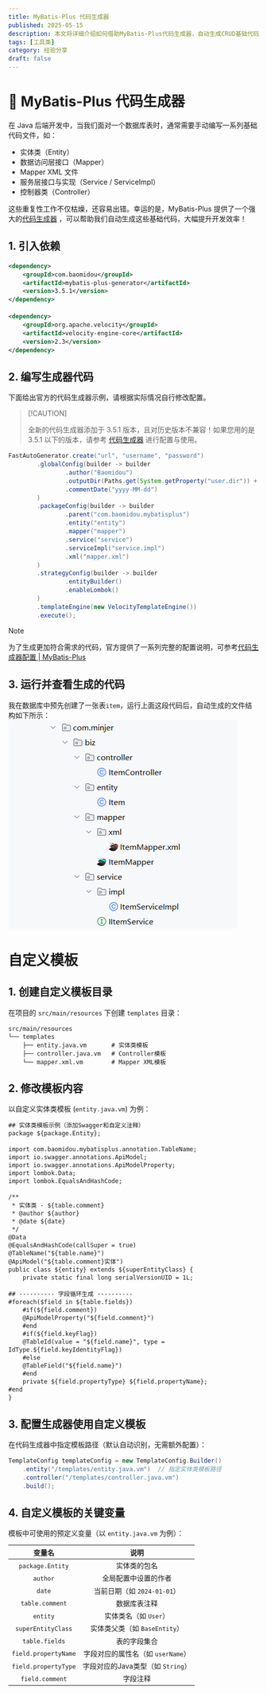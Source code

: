 ```yaml
---
title: MyBatis-Plus 代码生成器
published: 2025-05-15
description: 本文将详细介绍如何借助MyBatis-Plus代码生成器，自动生成CRUD基础代码
tags: [工具类]
category: 经验分享
draft: false
---
```


# 🧱 MyBatis-Plus 代码生成器

在 Java 后端开发中，当我们面对一个数据库表时，通常需要手动编写一系列基础代码文件，如：

- 实体类（Entity）
- 数据访问层接口（Mapper）
- Mapper XML 文件
- 服务层接口与实现（Service / ServiceImpl）
- 控制器类（Controller）

这些重复性工作不仅枯燥，还容易出错。幸运的是，MyBatis-Plus 提供了一个强大的[代码生成器](https://baomidou.com/guides/new-code-generator/) ，可以帮助我们自动生成这些基础代码，大幅提升开发效率！



## 1. 引入依赖

```xml
<dependency>
    <groupId>com.baomidou</groupId>
    <artifactId>mybatis-plus-generator</artifactId>
    <version>3.5.1</version>
</dependency>

<dependency>
    <groupId>org.apache.velocity</groupId>
    <artifactId>velocity-engine-core</artifactId>
    <version>2.3</version>
</dependency>
```



## 2. 编写生成器代码

下面给出官方的代码生成器示例，请根据实际情况自行修改配置。

>  [!CAUTION]
>
> 全新的代码生成器添加于 3.5.1 版本，且对历史版本不兼容！如果您用的是 3.5.1 以下的版本，请参考 [代码生成器](https://baomidou.com/guides/code-generator/) 进行配置与使用。

```java
FastAutoGenerator.create("url", "username", "password")
        .globalConfig(builder -> builder
                .author("Baomidou")
                .outputDir(Paths.get(System.getProperty("user.dir")) + "/src/main/java")
                .commentDate("yyyy-MM-dd")
        )
        .packageConfig(builder -> builder
                .parent("com.baomidou.mybatisplus")
                .entity("entity")
                .mapper("mapper")
                .service("service")
                .serviceImpl("service.impl")
                .xml("mapper.xml")
        )
        .strategyConfig(builder -> builder
                .entityBuilder()
                .enableLombok()
        )
        .templateEngine(new VelocityTemplateEngine())
        .execute();
```

> [!NOTE]
>
> 为了生成更加符合需求的代码，官方提供了一系列完整的配置说明，可参考[代码生成器配置 | MyBatis-Plus](https://baomidou.com/reference/new-code-generator-configuration/)



## 3. 运行并查看生成的代码

我在数据库中预先创建了一张表`item`，运行上面这段代码后，自动生成的文件结构如下所示：
![image-20250515230041476](./assets/image-20250515230041476.png)



# 自定义模板

## 1. **创建自定义模板目录**

在项目的 `src/main/resources` 下创建 `templates` 目录：

```
src/main/resources
└── templates
    ├── entity.java.vm       # 实体类模板
    ├── controller.java.vm   # Controller模板
    └── mapper.xml.vm        # Mapper XML模板
```

## 2. **修改模板内容**

以自定义实体类模板 (`entity.java.vm`) 为例：

```velocity
## 实体类模板示例（添加Swagger和自定义注释）
package ${package.Entity};

import com.baomidou.mybatisplus.annotation.TableName;
import io.swagger.annotations.ApiModel;
import io.swagger.annotations.ApiModelProperty;
import lombok.Data;
import lombok.EqualsAndHashCode;

/**
 * 实体类 - ${table.comment}
 * @author ${author}
 * @date ${date}
 */
@Data
@EqualsAndHashCode(callSuper = true)
@TableName("${table.name}")
@ApiModel("${table.comment}实体")
public class ${entity} extends ${superEntityClass} {
    private static final long serialVersionUID = 1L;

## ---------- 字段循环生成 ----------
#foreach($field in ${table.fields})
    #if(${field.comment})
    @ApiModelProperty("${field.comment}")
    #end
    #if(${field.keyFlag})
    @TableId(value = "${field.name}", type = IdType.${field.keyIdentityFlag})
    #else
    @TableField("${field.name}")
    #end
    private ${field.propertyType} ${field.propertyName};
#end
}
```



## 3. **配置生成器使用自定义模板**

在代码生成器中指定模板路径（默认自动识别，无需额外配置）：

```java
TemplateConfig templateConfig = new TemplateConfig.Builder()
    .entity("/templates/entity.java.vm")  // 指定实体类模板路径
    .controller("/templates/controller.java.vm") 
    .build();
```



## 4. 自定义模板的关键变量

模板中可使用的预定义变量（以 `entity.java.vm` 为例）：

|        变量名        |               说明                |
| :------------------: | :-------------------------------: |
|   `package.Entity`   |           实体类的包名            |
|       `author`       |       全局配置中设置的作者        |
|        `date`        |    当前日期（如 `2024-01-01`）    |
|   `table.comment`    |           数据库表注释            |
|       `entity`       |       实体类名（如 `User`）       |
|  `superEntityClass`  |   实体类父类（如 `BaseEntity`）   |
|    `table.fields`    |           表的字段集合            |
| `field.propertyName` | 字段对应的属性名（如 `userName`） |
| `field.propertyType` | 字段对应的Java类型（如 `String`） |
|   `field.comment`    |             字段注释              |